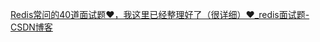 [Redis常问的40道面试题❤️，我这里已经整理好了（很详细）❤️_redis面试题-CSDN博客](https://blog.csdn.net/qq_46144237/article/details/118087855)
